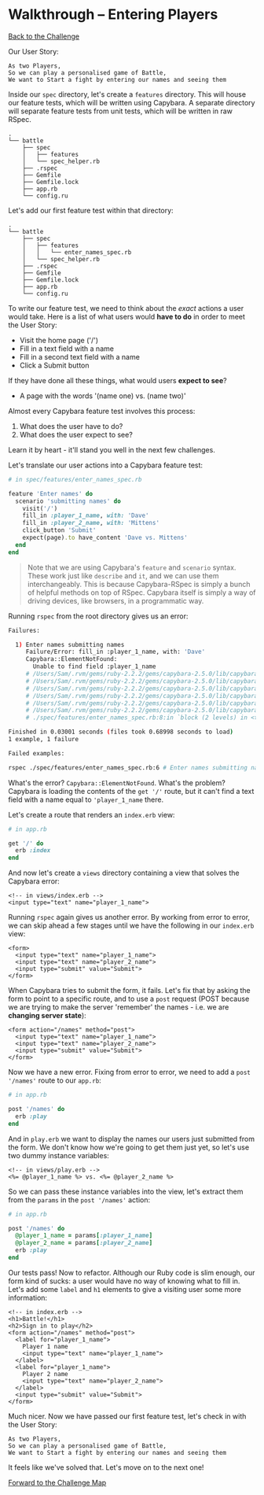 # Walkthrough – Entering Players

[Back to the Challenge](../entering_players.md)

Our User Story:

```
As two Players,
So we can play a personalised game of Battle,
We want to Start a fight by entering our names and seeing them
```

Inside our `spec` directory, let's create a `features` directory. This will house our feature tests, which will be written using Capybara. A separate directory will separate feature tests from unit tests, which will be written in raw RSpec.

```
.
└── battle
    ├── spec
    │   ├── features
    │   └── spec_helper.rb
    ├── .rspec
    ├── Gemfile
    ├── Gemfile.lock
    ├── app.rb
    └── config.ru
```

Let's add our first feature test within that directory:

```
.
└── battle
    ├── spec
    │   ├── features
    │   │   └── enter_names_spec.rb
    │   └── spec_helper.rb
    ├── .rspec
    ├── Gemfile
    ├── Gemfile.lock
    ├── app.rb
    └── config.ru
```

To write our feature test, we need to think about the _exact_ actions a user would take. Here is a list of what users would **have to do** in order to meet the User Story:

- Visit the home page ('/')
- Fill in a text field with a name
- Fill in a second text field with a name
- Click a Submit button

If they have done all these things, what would users **expect to see**?

- A page with the words '(name one) vs. (name two)'

Almost every Capybara feature test involves this process:

1. What does the user have to do?
2. What does the user expect to see?

Learn it by heart - it'll stand you well in the next few challenges.

Let's translate our user actions into a Capybara feature test:

```ruby
# in spec/features/enter_names_spec.rb

feature 'Enter names' do
  scenario 'submitting names' do
    visit('/')
    fill_in :player_1_name, with: 'Dave'
    fill_in :player_2_name, with: 'Mittens'
    click_button 'Submit'
    expect(page).to have_content 'Dave vs. Mittens'
  end
end
```

> Note that we are using Capybara's `feature` and `scenario` syntax. These work just like `describe` and `it`, and we can use them interchangeably. This is because Capybara-RSpec is simply a bunch of helpful methods on top of RSpec. Capybara itself is simply a way of driving devices, like browsers, in a programmatic way.

Running `rspec` from the root directory gives us an error:

```sh
Failures:

  1) Enter names submitting names
     Failure/Error: fill_in :player_1_name, with: 'Dave'
     Capybara::ElementNotFound:
       Unable to find field :player_1_name
     # /Users/Sam/.rvm/gems/ruby-2.2.2/gems/capybara-2.5.0/lib/capybara/node/finders.rb:43:in `block in find'
     # /Users/Sam/.rvm/gems/ruby-2.2.2/gems/capybara-2.5.0/lib/capybara/node/base.rb:84:in `synchronize'
     # /Users/Sam/.rvm/gems/ruby-2.2.2/gems/capybara-2.5.0/lib/capybara/node/finders.rb:32:in `find'
     # /Users/Sam/.rvm/gems/ruby-2.2.2/gems/capybara-2.5.0/lib/capybara/node/actions.rb:58:in `fill_in'
     # /Users/Sam/.rvm/gems/ruby-2.2.2/gems/capybara-2.5.0/lib/capybara/session.rb:698:in `block (2 levels) in <class:Session>'
     # /Users/Sam/.rvm/gems/ruby-2.2.2/gems/capybara-2.5.0/lib/capybara/dsl.rb:51:in `block (2 levels) in <module:DSL>'
     # ./spec/features/enter_names_spec.rb:8:in `block (2 levels) in <top (required)>'

Finished in 0.03001 seconds (files took 0.68998 seconds to load)
1 example, 1 failure

Failed examples:

rspec ./spec/features/enter_names_spec.rb:6 # Enter names submitting names
```

What's the error? `Capybara::ElementNotFound`. What's the problem? Capybara is loading the contents of the `get '/'` route, but it can't find a text field with a name equal to `'player_1_name` there.

Let's create a route that renders an `index.erb` view:

```ruby
# in app.rb

get '/' do
  erb :index
end
```

And now let's create a `views` directory containing a view that solves the Capybara error:

```erb
<!-- in views/index.erb -->
<input type="text" name="player_1_name">
```

Running `rspec` again gives us another error. By working from error to error, we can skip ahead a few stages until we have the following in our `index.erb` view:

```erb
<form>
  <input type="text" name="player_1_name">
  <input type="text" name="player_2_name">
  <input type="submit" value="Submit">
</form>
```

When Capybara tries to submit the form, it fails. Let's fix that by asking the form to point to a specific route, and to use a `post` request (POST because we are trying to make the server 'remember' the names - i.e. we are **changing server state**):

```erb
<form action="/names" method="post">
  <input type="text" name="player_1_name">
  <input type="text" name="player_2_name">
  <input type="submit" value="Submit">
</form>
```

Now we have a new error. Fixing from error to error, we need to add a `post '/names'` route to our `app.rb`:

```ruby
# in app.rb

post '/names' do
  erb :play
end
```

And in `play.erb` we want to display the names our users just submitted from the form. We don't know how we're going to get them just yet, so let's use two dummy instance variables:

```erb
<!-- in views/play.erb -->
<%= @player_1_name %> vs. <%= @player_2_name %>
```

So we can pass these instance variables into the view, let's extract them from the `params` in the `post '/names'` action:

```ruby
# in app.rb

post '/names' do
  @player_1_name = params[:player_1_name]
  @player_2_name = params[:player_2_name]
  erb :play
end
```

Our tests pass! Now to refactor. Although our Ruby code is slim enough, our form kind of sucks: a user would have no way of knowing what to fill in. Let's add some `label` and `h1` elements to give a visiting user some more information:

```erb
<!-- in index.erb -->
<h1>Battle!</h1>
<h2>Sign in to play</h2>
<form action="/names" method="post">
  <label for="player_1_name">
    Player 1 name
    <input type="text" name="player_1_name">
  </label>
  <label for="player_1_name">
    Player 2 name
    <input type="text" name="player_2_name">
  </label>
  <input type="submit" value="Submit">
</form>
```

Much nicer. Now we have passed our first feature test, let's check in with the User Story:

```
As two Players,
So we can play a personalised game of Battle,
We want to Start a fight by entering our names and seeing them
```

It feels like we've solved that. Let's move on to the next one!

[Forward to the Challenge Map](../README.md)
